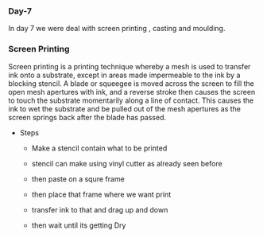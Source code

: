 ### Day-7

   In day 7 we were deal with screen printing , casting and moulding.  
 
### Screen Printing

  Screen printing is a printing technique whereby a mesh is used to transfer ink onto a substrate, except in areas made impermeable to the ink by a blocking stencil. A blade or squeegee is moved across the screen to fill the open mesh apertures with ink, and a reverse stroke then causes the screen to touch the substrate momentarily along a line of contact. This causes the ink to wet the substrate and be pulled out of the mesh apertures as the screen springs back after the blade has passed.
  
- Steps

  - Make a stencil contain what to be printed

  - stencil can make using vinyl cutter as already seen before

  - then paste on a squre frame 

  - then place that frame where we want print

  - transfer ink to that and drag up and down 

  - then wait until its getting Dry

  
  

